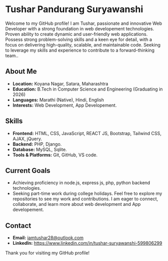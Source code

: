 # Tushar Pandurang Suryawanshi

Welcome to my GitHub profile! I am Tushar, passionate and innovative Web Developer with a strong foundation in web developement technologies. Proven ability to create dynamic and user-friendly web applications. Possess strong problem-solving skills and a keen eye for detail, with a focus on delivering high-quality, scalable, and maintainable code. Seeking to leverage my skills and experience to contribute to a forward-thinking team..

## About Me

- **Location:** Koyana Nagar, Satara, Maharashtra
- **Education:** B.Tech in Computer Science and Engineering (Graduating in 2026)
- **Languages:** Marathi (Native), Hindi, English
- **Interests:** Web Development, App Developement.

## Skills

- **Frontend:** HTML, CSS, JavaScript, REACT JS, Bootstrap, Tailwind CSS, AJAX, jQuery.
- **Backend:** PHP, Django.
- **Database:** MySQL, Sqlite.
- **Tools & Platforms:** Git, GitHub, VS code.

## Current Goals

- Achieving proficiency in node.js, express js, php, python backend technologies.
- Seeking part-time work during college holidays.
Feel free to explore my repositories to see my work and contributions. I am eager to connect, collaborate, and learn more about web development and App developement.

## Contact

- **Email:** iamtushar28@outlook.com
- **LinkedIn:** https://www.linkedin.com/in/tushar-suryawanshi-599806299

Thank you for visiting my GitHub profile!

